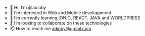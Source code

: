 - 👋 Hi, I’m @adioby
- 👀 I’m interested in Web and Mobile developpment
- 🌱 I’m currently learning IONIC, REACT, JAVA and WORLDPRESS
- 💞️ I’m looking to collaborate on these technologies
- 📫 How to reach me adioby@gmail.com

<!---
adioby/adioby is a ✨ special ✨ repository because its `README.md` (this file) appears on your GitHub profile.
You can click the Preview link to take a look at your changes.
--->
